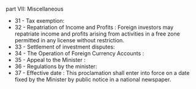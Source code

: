 part VII: Miscellaneous

<ul>
			<li>31 - Tax exemption: <ul>
			</ul></li>			<li>32 - Repatriation of Income and Profits : Foreign investors may repatriate income and profits arising from activities in a free zone permitted in any license without restriction. <ul>
			</ul></li>			<li>33 - Settlement of investment disputes: <ul>
			</ul></li>			<li>34 - The Operation of Foreign Currency Accounts : <ul>
			</ul></li>			<li>35 - Appeal to the Minister : <ul>
			</ul></li>			<li>36 - Regulations by the minister: <ul>
			</ul></li>			<li>37 - Effective date : This proclamation shall enter into force on a date fixed by the Minister by public notice in a national newspaper. <ul>
			</ul></li></ul>